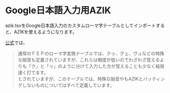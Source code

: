 # Google日本語入力用AZIK
azik.tsvをGoogle日本語入力のカスタムローマ字テーブルとしてインポートすると、AZIKを使えるようになります。  
  
[公式](http://hp.vector.co.jp/authors/VA002116/azik/azikinfo.htm)では、
> 通常のＦＥＰのローマ字変換テーブルでは、クヮ、グェ、ヴュなどの特殊な拗音も定義されていますが、これらは頻度が低いのでわざわざ覚えるよりも「ク」と「ヮ」のように分けて入力した方が覚えることも少なく結局速く打てます。  
とされていますが、このテーブルでは、特殊な拗音やもAZIKとバッティングしないものについてはすべて定義しています。  
